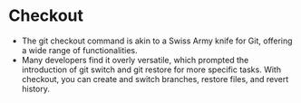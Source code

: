 # Checkout

 - The git checkout command is akin to a Swiss Army knife for Git, offering a wide range of functionalities.
 - Many developers find it overly versatile, which prompted the introduction of git switch and git restore for more specific tasks. With checkout, you can create and switch branches, restore files, and revert history.

